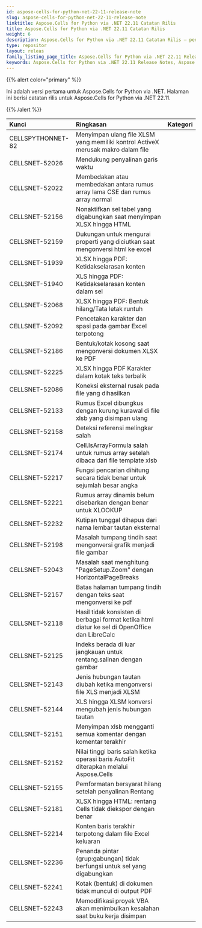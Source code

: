 ```yaml
---
id: aspose-cells-for-python-net-22-11-release-note
slug: aspose-cells-for-python-net-22-11-release-note
linktitle: Aspose.Cells for Python via .NET 22.11 Catatan Rilis
title: Aspose.Cells for Python via .NET 22.11 Catatan Rilis
weight: 6
description: Aspose.Cells for Python via .NET 22.11 Catatan Rilis – penyempurnaan terkini, fitur baru, dan perbaikan
type: repositor
layout: releas
family_listing_page_title: Aspose.Cells for Python via .NET 22.11 Release Note
keywords: Aspose.Cells for Python via .NET 22.11 Release Notes, Aspose.Cells for Python via .NET 22.11 updates and fixe
---
```

{{% alert color="primary" %}} 

Ini adalah versi pertama untuk Aspose.Cells for Python via .NET.
Halaman ini berisi catatan rilis untuk Aspose.Cells for Python via .NET 22.11.

{{% /alert %}} 

|**Kunci**|**Ringkasan**|**Kategori**|
| :- | :- | :- |
|CELLSPYTHONNET-82|Menyimpan ulang file XLSM yang memiliki kontrol ActiveX merusak makro dalam file|
|CELLSNET-52026|Mendukung penyalinan garis waktu|
|CELLSNET-52022|Membedakan atau membedakan antara rumus array lama CSE dan rumus array normal|
|CELLSNET-52156|Nonaktifkan sel tabel yang digabungkan saat menyimpan XLSX hingga HTML|
|CELLSNET-52159|Dukungan untuk mengurai properti yang diciutkan saat mengonversi html ke excel|
|CELLSNET-51939|XLSX hingga PDF: Ketidakselarasan konten|
|CELLSNET-51940|XLS hingga PDF: Ketidakselarasan konten dalam sel|
|CELLSNET-52068|XLSX hingga PDF: Bentuk hilang/Tata letak runtuh|
|CELLSNET-52092|Pencetakan karakter dan spasi pada gambar Excel terpotong|
|CELLSNET-52186|Bentuk/kotak kosong saat mengonversi dokumen XLSX ke PDF|
|CELLSNET-52225|XLSX hingga PDF Karakter dalam kotak teks terbalik|
|CELLSNET-52086|Koneksi eksternal rusak pada file yang dihasilkan|
|CELLSNET-52133|Rumus Excel dibungkus dengan kurung kurawal di file xlsb yang disimpan ulang|
|CELLSNET-52158|Deteksi referensi melingkar salah|
|CELLSNET-52174|Cell.IsArrayFormula salah untuk rumus array setelah dibaca dari file template xlsb|
|CELLSNET-52217|Fungsi pencarian dihitung secara tidak benar untuk sejumlah besar angka|
|CELLSNET-52221|Rumus array dinamis belum disebarkan dengan benar untuk XLOOKUP|
|CELLSNET-52232|Kutipan tunggal dihapus dari nama lembar tautan eksternal|
|CELLSNET-52198|Masalah tumpang tindih saat mengonversi grafik menjadi file gambar|
|CELLSNET-52043|Masalah saat menghitung "PageSetup.Zoom" dengan HorizontalPageBreaks|
|CELLSNET-52157|Batas halaman tumpang tindih dengan teks saat mengonversi ke pdf|
|CELLSNET-52118|Hasil tidak konsisten di berbagai format ketika html diatur ke sel di OpenOffice dan LibreCalc|
|CELLSNET-52125|Indeks berada di luar jangkauan untuk rentang.salinan dengan gambar|
|CELLSNET-52143| Jenis hubungan tautan diubah ketika mengonversi file XLS menjadi XLSM|
|CELLSNET-52144|XLS hingga XLSM konversi mengubah jenis hubungan tautan|
|CELLSNET-52151|Menyimpan xlsb mengganti semua komentar dengan komentar terakhir|
|CELLSNET-52152|Nilai tinggi baris salah ketika operasi baris AutoFit diterapkan melalui Aspose.Cells|
|CELLSNET-52155|Pemformatan bersyarat hilang setelah penyalinan Rentang|
|CELLSNET-52181|XLSX hingga HTML: rentang Cells tidak diekspor dengan benar|
|CELLSNET-52214|Konten baris terakhir terpotong dalam file Excel keluaran|
|CELLSNET-52236| Penanda pintar (grup:gabungan) tidak berfungsi untuk sel yang digabungkan|
|CELLSNET-52241|Kotak (bentuk) di dokumen tidak muncul di output PDF|
|CELLSNET-52243|Memodifikasi proyek VBA akan menimbulkan kesalahan saat buku kerja disimpan|
